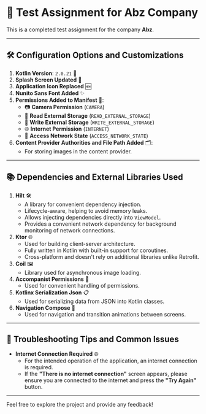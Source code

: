 # 🚀 Test Assignment for Abz Company

This is a completed test assignment for the company **Abz**.

---

## 🛠 Configuration Options and Customizations

1. **Kotlin Version**: `2.0.21` 📌
2. **Splash Screen Updated** 🎨
3. **Application Icon Replaced** 🆕
4. **Nunito Sans Font Added** ✨
5. **Permissions Added to Manifest** 📄:
   - 📷 **Camera Permission** (`CAMERA`)
   - 📂 **Read External Storage** (`READ_EXTERNAL_STORAGE`)
   - 💾 **Write External Storage** (`WRITE_EXTERNAL_STORAGE`)
   - 🌐 **Internet Permission** (`INTERNET`)
   - 📶 **Access Network State** (`ACCESS_NETWORK_STATE`)
6. **Content Provider Authorities and File Path Added** 🗂️:
   - For storing images in the content provider.

---

## 📚 Dependencies and External Libraries Used

1. **Hilt** 🛠️
   - A library for convenient dependency injection.
   - Lifecycle-aware, helping to avoid memory leaks.
   - Allows injecting dependencies directly into `ViewModel`.
   - Provides a convenient network dependency for background monitoring of network connections.
2. **Ktor** 🌐
   - Used for building client-server architecture.
   - Fully written in Kotlin with built-in support for coroutines.
   - Cross-platform and doesn't rely on additional libraries unlike Retrofit.
3. **Coil** 🖼️
   - Library used for asynchronous image loading.
4. **Accompanist Permissions** 🔐
   - Used for convenient handling of permissions.
5. **Kotlinx Serialization Json** 📋
   - Used for serializing data from JSON into Kotlin classes.
6. **Navigation Compose** 🚦
   - Used for navigation and transition animations between screens.

---

## 🐞 Troubleshooting Tips and Common Issues

- **Internet Connection Required** 🌐
   - For the intended operation of the application, an internet connection is required.
   - If the **"There is no internet connection"** screen appears, please ensure you are connected to the internet and press the **"Try Again"** button.

---

Feel free to explore the project and provide any feedback!
